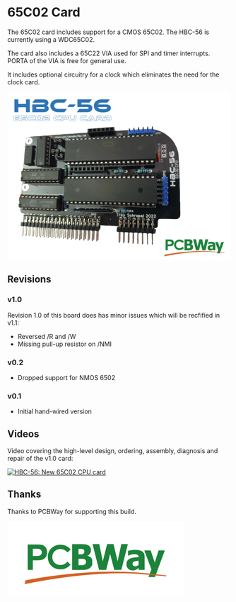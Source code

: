 # 65C02 Card

The 65C02 card includes support for a CMOS 65C02. The HBC-56 is currently using a WDC65C02.

The card also includes a 65C22 VIA used for SPI and timer interrupts. PORTA of the VIA is free for general use.

It includes optional circuitry for a clock which eliminates the need for the clock card.

![New 65C02 CPU card](/img/hbc56_cpu_card.png)

## Revisions

### v1.0

Revision 1.0 of this board does has minor issues which will be recfified in v1.1:

* Reversed /R and /W
* Missing pull-up resistor on /NMI

### v0.2

* Dropped support for NMOS 6502

### v0.1

* Initial hand-wired version


## Videos

Video covering the high-level design, ordering, assembly, diagnosis and repair of the v1.0 card:

[![HBC-56: New 65C02 CPU card](https://img.visualrealmsoftware.com/youtube/thumb/EApdkxBf2yo)](https://www.youtube.com/watch?v=EApdkxBf2yo "HBC-56: New 65C02 CPU card")

## Thanks

Thanks to PCBWay for supporting this build.

[![PCBWay](/img/pcbway_sm.png)](https://www.pcbway.com/)
